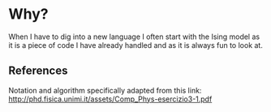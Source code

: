 # Why?
When I have to dig into a new language I often start with the Ising model as it is a piece of code I have already handled and as it is always fun to look at.

## References
Notation and algorithm specifically adapted from this link:
http://phd.fisica.unimi.it/assets/Comp_Phys-esercizio3-1.pdf